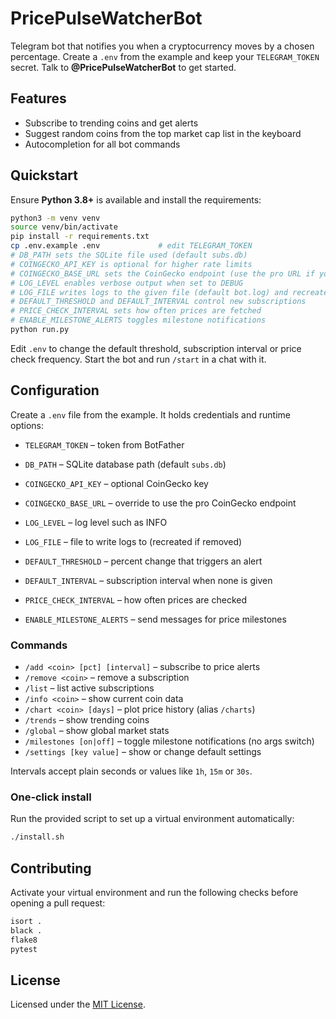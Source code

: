 # PricePulseWatcherBot

Telegram bot that notifies you when a cryptocurrency moves by a chosen
percentage. Create a `.env` from the example and keep your
`TELEGRAM_TOKEN` secret. Talk to **@PricePulseWatcherBot** to get started.

## Features

 - Subscribe to trending coins and get alerts
 - Suggest random coins from the top market cap list in the keyboard
- Autocompletion for all bot commands

## Quickstart

Ensure **Python 3.8+** is available and install the requirements:

```bash
python3 -m venv venv
source venv/bin/activate
pip install -r requirements.txt
cp .env.example .env             # edit TELEGRAM_TOKEN
# DB_PATH sets the SQLite file used (default subs.db)
# COINGECKO_API_KEY is optional for higher rate limits
# COINGECKO_BASE_URL sets the CoinGecko endpoint (use the pro URL if you have a paid plan)
# LOG_LEVEL enables verbose output when set to DEBUG
# LOG_FILE writes logs to the given file (default bot.log) and recreates it if removed
# DEFAULT_THRESHOLD and DEFAULT_INTERVAL control new subscriptions
# PRICE_CHECK_INTERVAL sets how often prices are fetched
# ENABLE_MILESTONE_ALERTS toggles milestone notifications
python run.py
```

Edit `.env` to change the default threshold, subscription interval or price
check frequency. Start the bot and run `/start` in a chat with it.

## Configuration

Create a `.env` file from the example. It holds credentials and runtime options:

- `TELEGRAM_TOKEN` – token from BotFather
- `DB_PATH` – SQLite database path (default `subs.db`)
- `COINGECKO_API_KEY` – optional CoinGecko key
- `COINGECKO_BASE_URL` – override to use the pro CoinGecko endpoint
- `LOG_LEVEL` – log level such as INFO
- `LOG_FILE` – file to write logs to (recreated if removed)

- `DEFAULT_THRESHOLD` – percent change that triggers an alert
- `DEFAULT_INTERVAL` – subscription interval when none is given
- `PRICE_CHECK_INTERVAL` – how often prices are checked
- `ENABLE_MILESTONE_ALERTS` – send messages for price milestones

### Commands

- `/add <coin> [pct] [interval]` – subscribe to price alerts
- `/remove <coin>` – remove a subscription
- `/list` – list active subscriptions
- `/info <coin>` – show current coin data
- `/chart <coin> [days]` – plot price history (alias `/charts`)
- `/trends` – show trending coins
- `/global` – show global market stats
- `/milestones [on|off]` – toggle milestone notifications (no args switch)
- `/settings [key value]` – show or change default settings

Intervals accept plain seconds or values like `1h`, `15m` or `30s`.

### One‑click install

Run the provided script to set up a virtual environment automatically:

```bash
./install.sh
```

## Contributing

Activate your virtual environment and run the following checks before opening a pull request:

```bash
isort .
black .
flake8
pytest
```

## License

Licensed under the [MIT License](LICENSE).
